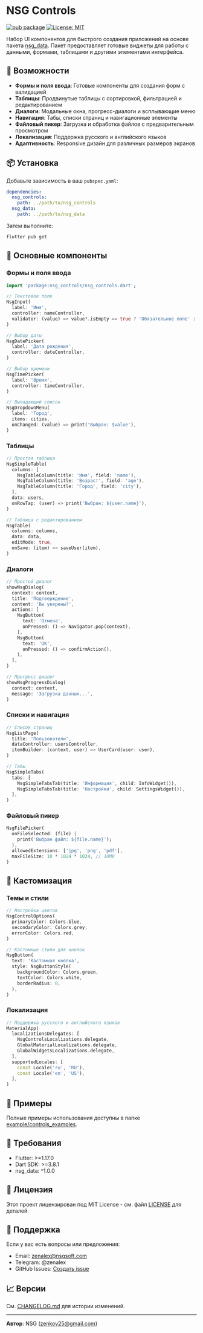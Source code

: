 # NSG Controls

[![pub package](https://img.shields.io/pub/v/nsg_controls.svg)](https://pub.dev/packages/nsg_controls)
[![License: MIT](https://img.shields.io/badge/License-MIT-yellow.svg)](https://opensource.org/licenses/MIT)

Набор UI компонентов для быстрого создания приложений на основе пакета [nsg_data](https://pub.dev/packages/nsg_data). Пакет предоставляет готовые виджеты для работы с данными, формами, таблицами и другими элементами интерфейса.

## 🚀 Возможности

- **Формы и поля ввода**: Готовые компоненты для создания форм с валидацией
- **Таблицы**: Продвинутые таблицы с сортировкой, фильтрацией и редактированием
- **Диалоги**: Модальные окна, прогресс-диалоги и всплывающие меню
- **Навигация**: Табы, списки страниц и навигационные элементы
- **Файловый пикер**: Загрузка и обработка файлов с предварительным просмотром
- **Локализация**: Поддержка русского и английского языков
- **Адаптивность**: Responsive дизайн для различных размеров экранов

## 📦 Установка

Добавьте зависимость в ваш `pubspec.yaml`:

```yaml
dependencies:
  nsg_controls:
    path: ../path/to/nsg_controls
  nsg_data:
    path: ../path/to/nsg_data
```

Затем выполните:

```bash
flutter pub get
```

## 🎯 Основные компоненты

### Формы и поля ввода

```dart
import 'package:nsg_controls/nsg_controls.dart';

// Текстовое поле
NsgInput(
  label: 'Имя',
  controller: nameController,
  validator: (value) => value?.isEmpty == true ? 'Обязательное поле' : null,
)

// Выбор даты
NsgDatePicker(
  label: 'Дата рождения',
  controller: dateController,
)

// Выбор времени
NsgTimePicker(
  label: 'Время',
  controller: timeController,
)

// Выпадающий список
NsgDropdownMenu(
  label: 'Город',
  items: cities,
  onChanged: (value) => print('Выбран: $value'),
)
```

### Таблицы

```dart
// Простая таблица
NsgSimpleTable(
  columns: [
    NsgTableColumn(title: 'Имя', field: 'name'),
    NsgTableColumn(title: 'Возраст', field: 'age'),
    NsgTableColumn(title: 'Город', field: 'city'),
  ],
  data: users,
  onRowTap: (user) => print('Выбран: ${user.name}'),
)

// Таблица с редактированием
NsgTable(
  columns: columns,
  data: data,
  editMode: true,
  onSave: (item) => saveUser(item),
)
```

### Диалоги

```dart
// Простой диалог
showNsgDialog(
  context: context,
  title: 'Подтверждение',
  content: 'Вы уверены?',
  actions: [
    NsgButton(
      text: 'Отмена',
      onPressed: () => Navigator.pop(context),
    ),
    NsgButton(
      text: 'ОК',
      onPressed: () => confirmAction(),
    ),
  ],
)

// Прогресс диалог
showNsgProgressDialog(
  context: context,
  message: 'Загрузка данных...',
)
```

### Списки и навигация

```dart
// Список страниц
NsgListPage(
  title: 'Пользователи',
  dataController: usersController,
  itemBuilder: (context, user) => UserCard(user: user),
)

// Табы
NsgSimpleTabs(
  tabs: [
    NsgSimpleTabsTab(title: 'Информация', child: InfoWidget()),
    NsgSimpleTabsTab(title: 'Настройки', child: SettingsWidget()),
  ],
)
```

### Файловый пикер

```dart
NsgFilePicker(
  onFileSelected: (file) {
    print('Выбран файл: ${file.name}');
  },
  allowedExtensions: ['jpg', 'png', 'pdf'],
  maxFileSize: 10 * 1024 * 1024, // 10MB
)
```

## 🎨 Кастомизация

### Темы и стили

```dart
// Настройка цветов
NsgControlOptions(
  primaryColor: Colors.blue,
  secondaryColor: Colors.grey,
  errorColor: Colors.red,
)

// Кастомные стили для кнопок
NsgButton(
  text: 'Кастомная кнопка',
  style: NsgButtonStyle(
    backgroundColor: Colors.green,
    textColor: Colors.white,
    borderRadius: 8,
  ),
)
```

### Локализация

```dart
// Поддержка русского и английского языков
MaterialApp(
  localizationsDelegates: [
    NsgControlsLocalizations.delegate,
    GlobalMaterialLocalizations.delegate,
    GlobalWidgetsLocalizations.delegate,
  ],
  supportedLocales: [
    const Locale('ru', 'RU'),
    const Locale('en', 'US'),
  ],
)
```

## 📱 Примеры

Полные примеры использования доступны в папке [example/controls_examples](example/controls_examples/).

## 🔧 Требования

- Flutter: >=1.17.0
- Dart SDK: >=3.8.1
- nsg_data: ^1.0.0

## 📄 Лицензия

Этот проект лицензирован под MIT License - см. файл [LICENSE](LICENSE) для деталей.

## 🤝 Поддержка

Если у вас есть вопросы или предложения:

- Email: zenalex@nsgsoft.com
- Telegram: @zenalex
- GitHub Issues: [Создать issue](https://github.com/zenalex/nsg_controls/issues)

## 📈 Версии

См. [CHANGELOG.md](CHANGELOG.md) для истории изменений.

---

**Автор**: NSG (zenkov25@gmail.com)
